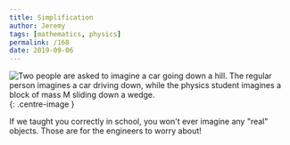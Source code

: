 ```yaml
---
title: Simplification
author: Jeremy
tags: [mathematics, physics]
permalink: /168
date: 2019-09-06
---
```


![Two people are asked to imagine a car going down a hill. The regular person imagines a car driving down, while the physics student imagines a block of mass M sliding down a wedge.](https://res.cloudinary.com/dh3hm8pb7/image/upload/c_scale,q_auto:best/v1535842782/Handwaving/Published/Simplification.png){: .centre-image }

If we taught you correctly in school, you won't ever imagine any "real" objects. Those are for the engineers to worry about!
